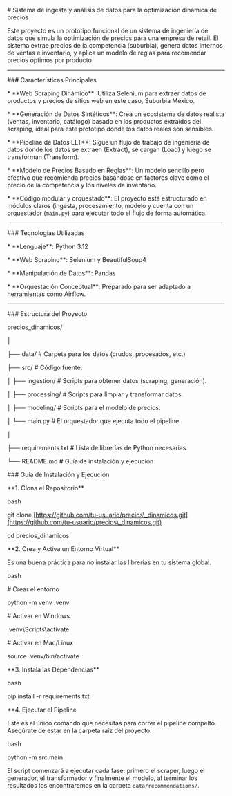 \#  Sistema de ingesta y análisis de datos para la optimización dinámica de precios



Este proyecto es un prototipo funcional de un sistema de ingeniería de datos que simula la optimización de precios para una empresa de retail. El sistema extrae precios de la competencia (suburbia), genera datos internos de ventas e inventario, y aplica un modelo de reglas para recomendar precios óptimos por producto.



---



\### Características Principales



\* \*\*Web Scraping Dinámico\*\*: Utiliza Selenium para extraer datos de productos y precios de sitios web en este caso, Suburbia México.

\* \*\*Generación de Datos Sintéticos\*\*: Crea un ecosistema de datos realista (ventas, inventario, catálogo) basado en los productos extraídos del scraping, ideal para este prototipo donde los datos reales son sensibles.

\* \*\*Pipeline de Datos ELT\*\*: Sigue un flujo de trabajo de ingeniería de datos donde los datos se extraen (Extract), se cargan (Load) y luego se transforman (Transform).

\* \*\*Modelo de Precios Basado en Reglas\*\*: Un modelo sencillo pero efectivo que recomienda precios basándose en factores clave como el precio de la competencia y los niveles de inventario.

\* \*\*Código modular y orquestado\*\*: El proyecto está estructurado en módulos claros (ingesta, procesamiento, modelo y cuenta con un orquestador (`main.py`) para ejecutar todo el flujo de forma automática.



---



\### Tecnologías Utilizadas



\* \*\*Lenguaje\*\*: Python 3.12

\* \*\*Web Scraping\*\*: Selenium y BeautifulSoup4

\* \*\*Manipulación de Datos\*\*: Pandas

\* \*\*Orquestación Conceptual\*\*: Preparado para ser adaptado a herramientas como Airflow.



---



\### Estructura del Proyecto





precios\_dinamicos/

│

├── data/              # Carpeta para los datos (crudos, procesados, etc.)

├── src/               # Código fuente.

│   ├── ingestion/     # Scripts para obtener datos (scraping, generación).

│   ├── processing/    # Scripts para limpiar y transformar datos.

│   ├── modeling/      # Scripts para el modelo de precios.

│   └── main.py        # El orquestador que ejecuta todo el pipeline.

│

├── requirements.txt   # Lista de librerías de Python necesarias.

└── README.md          # Guía de instalación y ejecución







\### Guía de Instalación y Ejecución





\*\*1. Clona el Repositorio\*\*

bash

git clone \[https://github.com/tu-usuario/precios\_dinamicos.git](https://github.com/tu-usuario/precios\_dinamicos.git)

cd precios\_dinamicos





\*\*2. Crea y Activa un Entorno Virtual\*\*

Es una buena práctica para no instalar las librerías en tu sistema global.

bash

\# Crear el entorno

python -m venv .venv



\# Activar en Windows

.venv\\Scripts\\activate



\# Activar en Mac/Linux

source .venv/bin/activate





\*\*3. Instala las Dependencias\*\*

bash

pip install -r requirements.txt





\*\*4. Ejecutar el Pipeline

Este es el único comando que necesitas para correr el pipeline compelto. Asegúrate de estar en la carpeta raíz del proyecto.

bash

python -m src.main



El script comenzará a ejecutar cada fase: primero el scraper, luego el generador, el transformador y finalmente el modelo, al terminar los resultados los encontraremos en la carpeta `data/recommendations/`.

